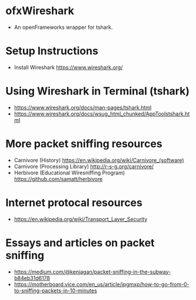 # ofxWireshark
* An openFrameworks wrapper for tshark.

# Setup Instructions
* Install Wireshark https://www.wireshark.org/

# Using Wireshark in Terminal (tshark)
* https://www.wireshark.org/docs/man-pages/tshark.html
* https://www.wireshark.org/docs/wsug_html_chunked/AppToolstshark.html

# More packet sniffing resources
* Carnivore (History) https://en.wikipedia.org/wiki/Carnivore_(software)
* Carnivore (Processing Library) http://r-s-g.org/carnivore/
* Herbivore (Educational Wiresniffing Program) https://github.com/samatt/herbivore

# Internet protocal resources 
* https://en.wikipedia.org/wiki/Transport_Layer_Security

# Essays and articles on packet sniffing
* https://medium.com/@kenjagan/packet-sniffing-in-the-subway-b84eb31d6178
* https://motherboard.vice.com/en_us/article/jpgmxp/how-to-go-from-0-to-sniffing-packets-in-10-minutes
